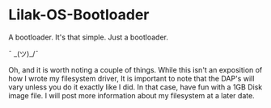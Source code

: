 # Lilak-OS-Bootloader
A bootloader.
It's that simple.
Just a bootloader.


¯ \_(ツ)_/¯ 


Oh, and it is worth noting a couple of things.
While this isn't an exposition of how I wrote my filesystem driver,
It is important to note that the DAP's will vary unless you do it
exactly like I did. In that case, have fun with a 1GB Disk image file.
I will post more information about my filesystem at a later date.
